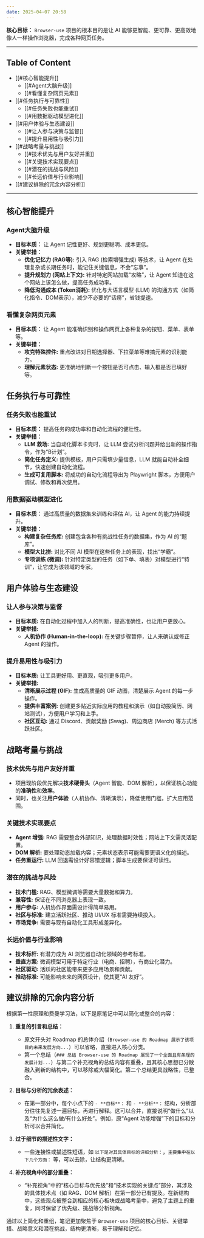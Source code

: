 ```yaml
---
date: 2025-04-07 20:58
---
```

**核心目标：** `Browser-use` 项目的根本目的是让 AI 能够更智能、更可靠、更高效地像人一样操作浏览器，完成各种网页任务。

---

## Table of Content

- [[#核心智能提升]]
  - [[#Agent大脑升级]]
  - [[#看懂复杂网页元素]]
- [[#任务执行与可靠性]]
  - [[#任务失败也能重试]]
  - [[#用数据驱动模型进化]]
- [[#用户体验与生态建设]]
  - [[#让人参与决策与监督]]
  - [[#提升易用性与吸引力]]
- [[#战略考量与挑战]]
  - [[#技术优先与用户友好并重]]
  - [[#关键技术实现要点]]
  - [[#潜在的挑战与风险]]
  - [[#长远价值与行业影响]]
- [[#建议排除的冗余内容分析]]

---

## 核心智能提升

### Agent大脑升级

*   **目标本质：** 让 Agent 记性更好、规划更聪明、成本更低。
*   **关键举措：**
    *   **优化记忆力 (RAG等):** 引入 RAG (检索增强生成) 等技术，让 Agent 在处理复杂或长期任务时，能记住关键信息，不会“忘事”。
    *   **提升规划力 (网站上下文):** 针对特定网站加载“攻略”，让 Agent 知道在这个网站上该怎么做，提高任务成功率。
    *   **降低沟通成本 (Token消耗):** 优化与大语言模型 (LLM) 的沟通方式（如简化指令、DOM表示），减少不必要的“话痨”，省钱提速。

### 看懂复杂网页元素

*   **目标本质：** 让 Agent 能准确识别和操作网页上各种复杂的按钮、菜单、表单等。
*   **关键举措：**
    *   **攻克特殊控件:** 重点改进对日期选择器、下拉菜单等难搞元素的识别能力。
    *   **理解元素状态:** 更准确地判断一个按钮是否可点击、输入框是否已填好等。

## 任务执行与可靠性

### 任务失败也能重试

*   **目标本质：** 提高任务的成功率和自动化流程的健壮性。
*   **关键举措：**
    *   **LLM 救场:** 当自动化脚本卡壳时，让 LLM 尝试分析问题并给出新的操作指令，作为“B计划”。
    *   **简化任务定义:** 提供模板，用户只需填少量信息，LLM 就能自动补全细节，快速创建自动化流程。
    *   **生成可复用脚本:** 将成功的自动化流程导出为 Playwright 脚本，方便用户调试、修改和再次使用。

### 用数据驱动模型进化

*   **目标本质：** 通过高质量的数据集来训练和评估 AI，让 Agent 的能力持续提升。
*   **关键举措：**
    *   **构建复杂任务库:** 创建包含各种有挑战性任务的数据集，作为 AI 的“题库”。
    *   **模型大比拼:** 对比不同 AI 模型在这些任务上的表现，找出“学霸”。
    *   **专项训练 (微调):** 针对特定类型的任务（如下单、填表）对模型进行“特训”，让它成为该领域的专家。

## 用户体验与生态建设

### 让人参与决策与监督

*   **目标本质:** 在自动化过程中加入人的判断，提高准确性，也让用户更放心。
*   **关键举措:**
    *   **人机协作 (Human-in-the-loop):** 在关键步骤暂停，让人来确认或修正 Agent 的操作。

### 提升易用性与吸引力

*   **目标本质:** 让工具更好用、更直观，吸引更多用户。
*   **关键举措:**
    *   **清晰展示过程 (GIF):** 生成高质量的 GIF 动图，清楚展示 Agent 的每一步操作。
    *   **提供丰富案例:** 创建更多贴近实际应用的教程和演示（如自动投简历、网站测试），方便用户学习和上手。
    *   **社区互动:** 通过 Discord、贡献奖励 (Swag)、周边商店 (Merch) 等方式活跃社区。

## 战略考量与挑战

### 技术优先与用户友好并重

*   项目现阶段优先解决**技术硬骨头**（Agent 智能、DOM 解析），以保证核心功能的**准确性**和**效率**。
*   同时，也关注**用户体验**（人机协作、清晰演示），降低使用门槛，扩大应用范围。

### 关键技术实现要点

*   **Agent 增强:** RAG 需要整合外部知识，处理数据时效性；网站上下文需灵活配置。
*   **DOM 解析:** 要处理动态加载内容；元素状态表示可能需要更语义化的描述。
*   **任务重运行:** LLM 回退需设计好容错逻辑；脚本生成要保证可读性。

### 潜在的挑战与风险

*   **技术门槛:** RAG、模型微调等需要大量数据和算力。
*   **兼容性:** 保证在不同浏览器上表现一致。
*   **用户参与:** 人机协作界面需设计得简单易用。
*   **社区与标准:** 建立活跃社区、推动 UI/UX 标准需要持续投入。
*   **市场竞争:** 需要与现有自动化工具形成差异化。

### 长远价值与行业影响

*   **技术标杆:** 有潜力成为 AI 浏览器自动化领域的参考标准。
*   **垂直方案:** 微调模型可用于特定行业（电商、招聘），有商业化潜力。
*   **社区驱动:** 活跃的社区能带来更多应用场景和贡献。
*   **推动标准:** 可能影响未来的网页设计，使其更“AI 友好”。

## 建议排除的冗余内容分析

根据第一性原理和费曼学习法，以下是原笔记中可以简化或整合的内容：

1.  **重复的引言和总结：**
    *   原文开头对 Roadmap 的总体介绍（`Browser-use 的 Roadmap 展示了该项目的未来发展方向...`）可以省略，直接进入核心分类。
    *   第一个总结（`### 总结 Browser-use 的 Roadmap 展现了一个全面且有条理的发展计划...`）与第二个补充视角的总结内容有重叠，且其核心思想已分散融入到新的结构中，可以移除或大幅简化。第二个总结更具战略性，已整合。

2.  **目标与分析的冗余表述：**
    *   在第一部分中，每个小点下的 `- **目标**：` 和 `- **分析**：` 结构，分析部分往往先复述一遍目标，再进行解释。这可以合并，直接说明“做什么”以及“为什么这么做/有什么好处”。例如，原“Agent 功能增强”下的目标和分析可以合并简化。

3.  **过于细节的描述性文字：**
    *   一些连接性或描述性短语，如 `以下是对其具体目标的详细分析：`，`主要集中在以下几个方面：` 等，可以去除，让结构更清晰。

4.  **补充视角中的部分重叠：**
    *   “补充视角”中的“核心目标与优先级”和“技术实现的关键点”部分，其涉及的具体技术点（如 RAG、DOM 解析）在第一部分已有提及。在新结构中，这些观点被整合到相应的核心板块或战略考量中，避免了主题上的重复，同时保留了优先级、挑战等分析视角。

通过以上简化和重组，笔记更加聚焦于 `Browser-use` 项目的核心目标、关键举措、战略意义和潜在挑战，结构更清晰，易于理解和记忆。